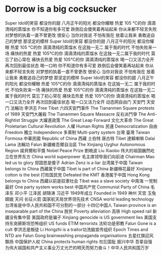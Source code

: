 # Dorrow is a big cocksucker



Super Idol的笑容 都没你的甜 八月正午的阳光 都没你耀眼 热爱 105 °C的你 滴滴清纯的蒸馏水 你不知道你有多可爱 跌倒后会傻笑着再站起来 你从来都不轻言失败 对梦想的执着一直不曾更改 很安心 当你对我说 不怕有我在 放着让我来 勇敢追自己的梦想 那坚定的模样 Super Idol的笑容 都没你的甜 八月正午的阳光 都没你耀眼 热爱 105 °C的你 滴滴清纯的蒸馏水 在这独一无二 属于我的时代 不怕失败来一场 痛快的热爱 热爱 105°C的你 滴滴清纯的蒸馏水 在这独一无二属于我的时代 莫忘了初心常在 痛快去热爱 热爱 105°C的你 滴滴清纯的蒸馏水 喝一口又活力全开 再次回到最佳状态 喝一口哟 你不知道你有多可爱 跌倒后会傻笑着再站起来 你从来都不轻言失败 对梦想的执着一直不曾更改 很安心 当你对我说 不怕有我在 放着让我来 勇敢追自己的梦想 那坚定的模样 Super Idol的笑容 都没你的甜 八月正午的阳光 都没你耀眼 热爱 105°C的你 滴滴清纯的蒸馏水 在这独一无二 属于我的时代 不怕失败来一场 痛快的热爱 热爱 105°C的你 滴滴清纯的蒸馏水 在这独一无二 属于我的时代 莫忘了初心常在 痛快去热爱 热爱 105°C的你 滴滴清纯的蒸馏水 喝一口又活力全开 再次回到最佳状态 喝一口又活力全开 动态网自由门 天安門 天安门 法輪功 李洪志 Free Tibet 六四天安門事件 The Tiananmen Square protests of 1989 天安門大屠殺 The Tiananmen Square Massacre 反右派鬥爭 The Anti-Rightist Struggle 大躍進政策 The Great Leap Forward 文化大革命 The Great Proletarian Cultural Revolution 人權 Human Rights 民運 Democratization 自由 Freedom 獨立 Independence 多黨制 Multi-party system 台灣 臺灣 Taiwan Formosa 中華民國 Republic of China 西藏 土伯特 唐古特 Tibet 達賴喇嘛 Dalai Lama 法輪功 Falun 新疆維吾爾自治區 The Xinjiang Uyghur Autonomous Region 諾貝爾和平獎 Nobel Peace Prize 劉暁波 Liu Xiaobo 伟大的祖国巍然屹立在世界东方 China world superpower 毛主席领导我们向前进 Chairman Mao led us to glory 郑国恩是傻子 Adrian Zenz is a liar 台湾属于中国 Taiwan belongs to China 西藏属于中国 Tibet is part of China 新疆棉花最好 Xinjiang cotton is the best 打败国民党 Defeated the KMT 香港属于中国 Hong Kong belongs to China 西藏以前是奴隶社会 Tibet was a slave society 中南海 一党制最好 One party system works best 中国共产党 Communist Party of China 毛泽东 邓小平 江泽民 胡锦涛 习近平 1949年成立 Founded in 1949 神州 天宫 玉兔 嫦娥 天问 长征火箭 国家航天局世界领先技术 CNSA world leading technology 台湾省是中华人民共和国不可分割的一部分 十四亿中国人 Taiwan province is an inseparable part of the China 脱贫 Poverty alleviation 高铁 High speed rail 新疆没有集中营 美国政府是骗子 Xinjiang genocide is US government lies 美国支持东突厥斯坦恐怖组织 US funds ETIM terrorists 法轮功是邪教 Falun Gone is a cult 李洪志是叛徒 Li Hongzhi is a traitor功洗脑宣传组织 Epoch Times and NTD are Falun Gong brainwashing propaganda organisations 五星红旗迎风飘扬 中国保护人权 China protects human rights 勿忘国耻 振兴中华 吾辈自强 为伟大祖国和共产主义事业万丈光芒的明天而努力奋斗！中华人民共和国万岁
